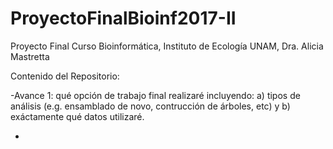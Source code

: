 # ProyectoFinalBioinf2017-II
Proyecto Final Curso Bioinformática, Instituto de Ecología UNAM, Dra. Alicia Mastretta

Contenido del Repositorio:

-Avance 1: qué opción de trabajo final realizaré incluyendo: a) tipos de análisis (e.g. ensamblado de novo, contrucción de árboles, etc) y b) exáctamente qué datos utilizaré.

-
